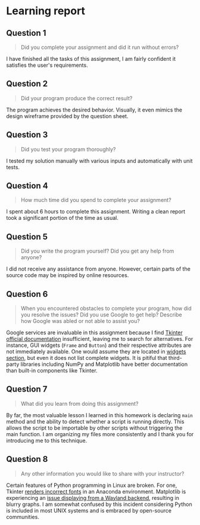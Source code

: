 # Learning report

## Question 1

> Did you complete your assignment and did it run without errors?

I have finished all the tasks of this assignment, I am fairly confident it
satisfies the user's requirements.

## Question 2

> Did your program produce the correct result?

The program achieves the desired behavior. Visually, it even mimics the design
wireframe provided by the question sheet.

## Question 3

> Did you test your program thoroughly?

I tested my solution manually with various inputs and automatically with unit
tests.

## Question 4

> How much time did you spend to complete your assignment?

I spent about 6 hours to complete this assignment. Writing a clean report took a
significant portion of the time as usual.

## Question 5

> Did you write the program yourself? Did you get any help from anyone?

I did not receive any assistance from anyone. However, certain parts of the
source code may be inspired by online resources.

## Question 6

> When you encountered obstacles to complete your program, how did you resolve
  the issues? Did you use Google to get help? Describe how Google was abled or
  not able to assist you?

Google services are invaluable in this assignment because I find
[Tkinter official documentation](https://docs.python.org/3/library/tkinter.ttk.html)
insufficient, leaving me to search for alternatives. For instance, GUI widgets
(`Frame` and `Button`) and their respective attributes are not immediately
available. One would assume they are located in [widgets section](https://docs.python.org/3/library/tkinter.ttk.html),
but even it does not list complete widgets. It is pitiful that third-party
libraries including NumPy and Matplotlib have better documentation than
built-in components like Tkinter.

## Question 7

> What did you learn from doing this assignment?

By far, the most valuable lesson I learned in this homework is declaring `main`
method and the ability to detect whether a script is running directly. This
allows the script to be importable by other scripts without triggering the main
function. I am organizing my files more consistently and I thank you for
introducing me to this technique.

## Question 8

> Any other information you would like to share with your instructor?

Certain features of Python programming in Linux are broken. For one, Tkinter
[renders incorrect fonts](https://stackoverflow.com/questions/54170918/tkinter-font-not-changing-on-python-3-6-8-ubuntu-18-04lts/) in an Anaconda
environment. Matplotlib is experiencing an
[issue displaying from a Wayland backend](https://github.com/NixOS/nixpkgs/issues/158806/), resulting in blurry graphs. I am somewhat confused by this incident considering
Python is included in most UNIX systems and is embraced by open-source
communities.
